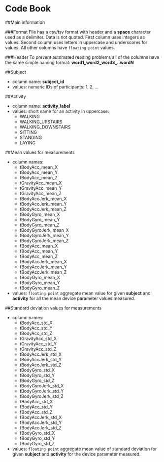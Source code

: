 # Code Book

##Main information

###Format
File has a csv/tsv format with header and a **space** character used as a delimiter. Data is not quoted.
First column uses integers as values.
Second column uses letters in uppercase and underscores for values.
All other columns have `floating point` values.

###Header
To prevent automated reading problems all of the columns have the same simple naming format: **word1_word2_word3_..wordN**

##Subject
- column name: **subject_id**
- values: numeric IDs of participants: 1, 2, ...

##Activity
- column name: **activity_label**
- values: short name for an activity in uppercase:
    * WALKING
    * WALKING_UPSTAIRS
    * WALKING_DOWNSTAIRS
    * SITTING
    * STANDING
    * LAYING

##Mean values for measurements
- column names:
    * tBodyAcc_mean_X
    * tBodyAcc_mean_Y
    * tBodyAcc_mean_Z
    * tGravityAcc_mean_X
    * tGravityAcc_mean_Y
    * tGravityAcc_mean_Z
    * tBodyAccJerk_mean_X
    * tBodyAccJerk_mean_Y
    * tBodyAccJerk_mean_Z
    * tBodyGyro_mean_X
    * tBodyGyro_mean_Y
    * tBodyGyro_mean_Z
    * tBodyGyroJerk_mean_X
    * tBodyGyroJerk_mean_Y
    * tBodyGyroJerk_mean_Z
    * fBodyAcc_mean_X
    * fBodyAcc_mean_Y
    * fBodyAcc_mean_Z
    * fBodyAccJerk_mean_X
    * fBodyAccJerk_mean_Y
    * fBodyAccJerk_mean_Z
    * fBodyGyro_mean_X
    * fBodyGyro_mean_Y
    * fBodyGyro_mean_Z
- values: `floating point` aggregate mean value for given **subject** and **activity** for all the mean device parameter values measured.

##Standard deviation values for measurements
- column names:
    * tBodyAcc_std_X
    * tBodyAcc_std_Y
    * tBodyAcc_std_Z
    * tGravityAcc_std_X
    * tGravityAcc_std_Y
    * tGravityAcc_std_Z
    * tBodyAccJerk_std_X
    * tBodyAccJerk_std_Y
    * tBodyAccJerk_std_Z
    * tBodyGyro_std_X
    * tBodyGyro_std_Y
    * tBodyGyro_std_Z
    * tBodyGyroJerk_std_X
    * tBodyGyroJerk_std_Y
    * tBodyGyroJerk_std_Z
    * fBodyAcc_std_X
    * fBodyAcc_std_Y
    * fBodyAcc_std_Z
    * fBodyAccJerk_std_X
    * fBodyAccJerk_std_Y
    * fBodyAccJerk_std_Z
    * fBodyGyro_std_X
    * fBodyGyro_std_Y
    * fBodyGyro_std_Z
- values: `floating point` aggregate mean value of standard deviation for given **subject** and **activity** for the device parameter measured.
